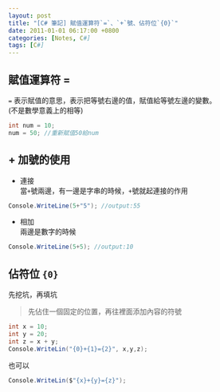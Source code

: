```yaml
---
layout: post
title: "[C# 筆記] 賦值運算符`=`、`+`號、佔符位`{0}`"
date: 2011-01-01 06:17:00 +0800
categories: [Notes, C#]
tags: [C#]
---
```


## 賦值運算符 =

`=` 表示賦值的意思，表示把等號右邊的值，賦值給等號左邊的變數。    
(不是數學意義上的相等)

```c#
int num = 10;
num = 50; //重新賦值50給num
```

## + 加號的使用
- 連接   
當`+`號兩邊，有一邊是字串的時候，`+`號就起連接的作用
```c#
Console.WriteLine(5+"5"); //output:55
```
- 相加   
兩邊是數字的時候
```c#
Console.WriteLine(5+5); //output:10
```

## 佔符位 `{0}`
先挖坑，再填坑
> 先佔住一個固定的位置，再往裡面添加內容的符號

```c#
int x = 10;
int y = 20;
int z = x + y;
Console.WriteLin("{0}+{1}={2}", x,y,z);
```
也可以
```c#
Console.WriteLin($"{x}+{y}={z}");
```